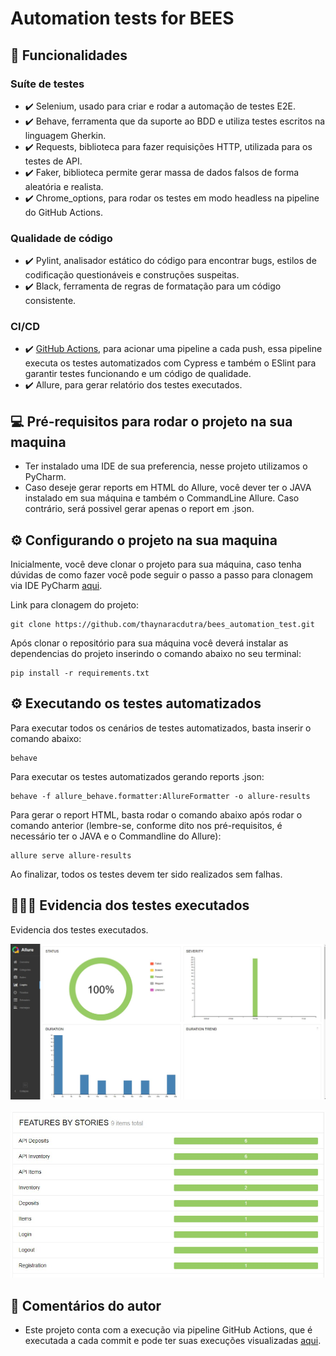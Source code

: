 # Automation tests for BEES

## 🚀 Funcionalidades
### Suíte de testes 
* ✔️ Selenium, usado para criar e rodar a automação de testes E2E.
* ✔️ Behave, ferramenta que da suporte ao BDD e utiliza testes escritos na linguagem Gherkin.
* ✔️ Requests, biblioteca para fazer requisições HTTP, utilizada para os testes de API.
* ✔️ Faker, biblioteca permite gerar massa de dados falsos de forma aleatória e realista.
* ✔️ Chrome_options, para rodar os testes em modo headless na pipeline do GitHub Actions.

### Qualidade de código
* ✔️ Pylint, analisador estático do código para encontrar bugs, estilos de codificação questionáveis e construções suspeitas.
* ✔️ Black, ferramenta de regras de formatação para um código consistente.

### CI/CD
* ✔️ [GitHub Actions](https://github.com/thaynaracdutra/bees_automation_test/actions), para acionar uma pipeline a cada push, essa pipeline executa os testes automatizados com Cypress e também o ESlint para garantir testes funcionando e um código de qualidade.
* ✔️ Allure, para gerar relatório dos testes executados.

## 💻 Pré-requisitos para rodar o projeto na sua maquina

* Ter instalado uma IDE de sua preferencia, nesse projeto utilizamos o PyCharm.
* Caso deseje gerar reports em HTML do Allure, você dever ter o JAVA instalado em sua máquina e também o CommandLine Allure. Caso contrário, será possivel gerar apenas o report em .json.

## ⚙️ Configurando o projeto na sua maquina

Inicialmente, você deve clonar o projeto para sua máquina, caso tenha dúvidas de como fazer você pode seguir o passo a passo para clonagem via IDE PyCharm [aqui](https://acervolima.com/como-clonar-um-projeto-da-web-do-github-no-pycharm-usando-o-git/).

Link para clonagem do projeto:
```
git clone https://github.com/thaynaracdutra/bees_automation_test.git
```

Após clonar o repositório para sua máquina você deverá instalar as dependencias do projeto inserindo o comando abaixo no seu terminal:
```
pip install -r requirements.txt
```

## ⚙️ Executando os testes automatizados

Para executar todos os cenários de testes automatizados, basta inserir o comando abaixo:
```
behave
```

Para executar os testes  automatizados gerando reports .json:
```
behave -f allure_behave.formatter:AllureFormatter -o allure-results
```

Para gerar o report HTML, basta rodar o comando abaixo após rodar o comando anterior (lembre-se, conforme dito nos pré-requisitos, é necessário ter o JAVA e o Commandline do Allure):
```
allure serve allure-results
```

Ao finalizar, todos os testes devem ter sido realizados sem falhas.

## 👩🏽‍💻 Evidencia dos testes executados

Evidencia dos testes executados.
<p align="center"><img src="allure-results/allure_dash.jpeg" alt="allSpecsPassed"/></p>
<p align="center"><img src="allure-results/allure_features.jpeg" alt="allSpecsPassed"/></p>


## 💬 Comentários do autor

* Este projeto conta com a execução via pipeline GitHub Actions, que é executada a cada commit e pode ter suas execuções visualizadas [aqui](https://github.com/thaynaracdutra/bees_automation_test/actions).
